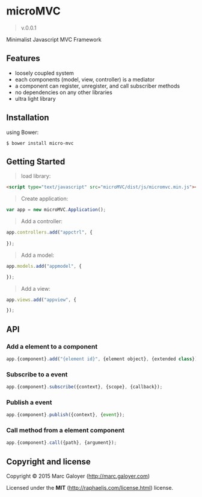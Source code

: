 # microMVC
>v.0.0.1

Minimalist Javascript MVC Framework

## Features
*	loosely coupled system
*	each components (model, view, controller) is a mediator
*	a component can register, unregister, and call subscriber methods
*	no dependencies on any other libraries
*	ultra light library

## Installation
using Bower:

```shell
$ bower install micro-mvc
```

## Getting Started

>load library:

```html
<script type="text/javascript" src="microMVC/dist/js/micromvc.min.js"></script> 
```

>Create application:

```javascript
var app = new microMVC.Application();
```

>Add a controller:

```javascript
app.controllers.add("appctrl", {
    
});
```

>Add a model:

```javascript
app.models.add("appmodel", {

});
```

>Add a view:

```javascript
app.views.add("appview", {

});
```

## API

### Add a element to a component
```javascript
app.{component}.add("{element id}", {element object}, {extended class});
```

### Subscribe to a event
```javascript
app.{component}.subscribe({context}, {scope}, {callback});
```

### Publish a event
```javascript
app.{component}.publish({context}, {event});
```

### Call method from a element component
```javascript
app.{component}.call({path}, {argument});
```

## Copyright and license

Copyright © 2015 Marc Galoyer (http://marc.galoyer.com)

Licensed under the **MIT** (http://raphaeljs.com/license.html) license.
